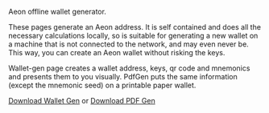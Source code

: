 
Aeon offline wallet generator.

These pages generate an Aeon address. It is self contained and does all the necessary calculations locally, so is suitable for generating a new wallet on a machine that is not connected to the network, and may even never be. This way, you can create an Aeon wallet without risking the keys.  
  
  Wallet-gen page creates a wallet address, keys, qr code and mnemonics and presents them to you visually. PdfGen puts the same information (except the mnemonic seed) on a printable paper wallet.

[Download Wallet Gen](https://github.com/jerrimus/aeon-wallet-generator/releases/download/beta1/aeon-wallet-gen.zip)  or   [Download PDF Gen](https://github.com/jerrimus/aeon-wallet-generator/files/1599273/AeonPdfGen.zip)
